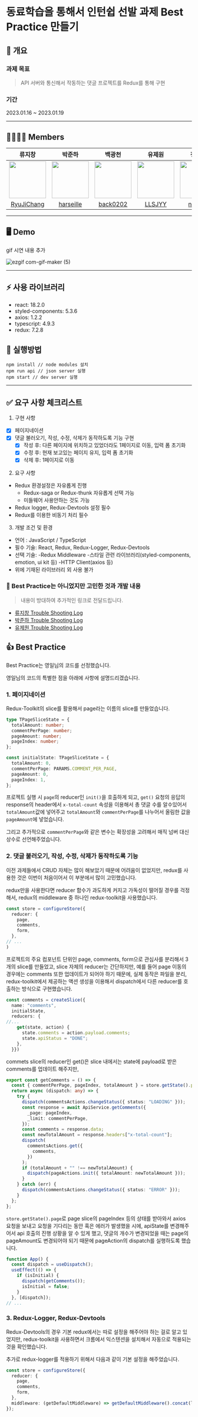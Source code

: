 # 동료학습을 통해서 인턴쉽 선발 과제 Best Practice 만들기

## 📕 개요

### 과제 목표

> API 서버와 통신해서 작동하는 댓글 프로젝트를 Redux를 통해 구현

### 기간

2023.01.16 ~ 2023.01.19

---

## 👨‍👩‍👧‍👦 Members

|                                              류지창                                              |                                             박준하                                              |                                             백광천                                              |                                             유제원                                              |                                             정세연                                              |                                             조영일                                              |
| :----------------------------------------------------------------------------------------------: | :---------------------------------------------------------------------------------------------: | :---------------------------------------------------------------------------------------------: | :---------------------------------------------------------------------------------------------: | :---------------------------------------------------------------------------------------------: | :---------------------------------------------------------------------------------------------: |
| <img src="https://avatars.githubusercontent.com/u/104156381?s=70&v=4" width="100" height="100"/> | <img src="https://avatars.githubusercontent.com/u/85827017?s=70&v=4" width="100" height="100"/> | <img src="https://avatars.githubusercontent.com/u/82658528?s=70&v=4" width="100" height="100"/> | <img src="https://avatars.githubusercontent.com/u/96014828?s=70&v=4" width="100" height="100"/> | <img src="https://avatars.githubusercontent.com/u/79056677?s=70&v=4" width="100" height="100"/> | <img src="https://avatars.githubusercontent.com/u/86599495?s=70&v=4" width="100" height="100"/> |
|                           [RyuJiChang](https://github.com/RyuJiChang)                            |                            [harseille](https://github.com/harseille)                            |                             [back0202](https://github.com/back0202)                             |                               [LLSJYY](https://github.com/LLSJYY)                               |                               [n0eyes](https://github.com/n0eyes)                               |                            [young1the](https://github.com/young1the)                            |

---

## 🖥 Demo

gif 시연 내용 추가

![ezgif com-gif-maker (5)](https://user-images.githubusercontent.com/104156381/213342062-ce57dd50-c3b8-42aa-87fc-619c04595792.gif)

---

## ⚡️ 사용 라이브러리

- react: 18.2.0
- styled-components: 5.3.6
- axios: 1.2.2
- typescript: 4.9.3
- redux: 7.2.8

## 🤔 실행방법

```
npm install // node modules 설치
npm run api // json server 실행
npm start // dev server 실행
```

---

## ✅ 요구 사항 체크리스트

1. 구현 사항

- [x] 페이지네이션
- [x] 댓글 불러오기, 작성, 수정, 삭제가 동작하도록 기능 구현
  - [x] 작성 후: 다른 페이지에 위치하고 있었더라도 1페이지로 이동, 입력 폼 초기화
  - [x] 수정 후: 현재 보고있는 페이지 유지, 입력 폼 초기화
  - [x] 삭제 후: 1페이지로 이동

2. 요구 사항

- Redux 환경설정은 자유롭게 진행
  - Redux-saga or Redux-thunk 자유롭게 선택 가능
  - 미들웨어 사용안하는 것도 가능
- Redux logger, Redux-Devtools 설정 필수
- Redux를 이용한 비동기 처리 필수

3. 개발 조건 및 환경

- 언어 : JavaScript / TypeScript
- 필수 기술: React, Redux, Redux-Logger, Redux-Devtools
- 선택 기술:
    -Redux Middleware
    -스타일 관련 라이브러리(styled-components, emotion, ui kit 등)
    -HTTP Client(axios 등)
- 위에 기재된 라이브러리 외 사용 불가

### 🥲 Best Practice는 아니었지만 고민한 것과 개발 내용

> 내용이 방대하여 추가적인 링크로 전달드립니다.

- [류지창 Trouble Shooting Log](https://www.notion.so/joonhabaak/dbde9475018940208df552e974d54574)
- [박준하 Trouble Shooting Log](https://www.notion.so/joonhabaak/8a1e02323da44751835746e26587f736)
- [유제원 Trouble Shooting Log](https://www.notion.so/joonhabaak/94be49e1297e46ed91f0581e52739a65)

## 👍 Best Practice

Best Practice는 영일님의 코드를 선정했습니다.

영일님의 코드의 특별한 점을 아래에 사항에 설명드리겠습니다.

### 1. 페이지네이션

Redux-Toolkit의 slice를 활용해서 page라는 이름의 slice를 만들었습니다.

```ts
type TPageSliceState = {
  totalAmount: number;
  commentPerPage: number;
  pageAmount: number;
  pageIndex: number;
};

const initialState: TPageSliceState = {
  totalAmount: 0,
  commentPerPage: PARAMS.COMMENT_PER_PAGE,
  pageAmount: 0,
  pageIndex: 1,
};
```

프로젝트 실행 시 `page`의 reducer인 `init()`을 호출하게 되고, `get()` 요청의 응답의 response의 header에서 `x-total-count` 속성을 이용해서 총 댓글 수를 알수있어서 `totalAmount`값에 넣어주고 `totalAmount`와 `commentPerPage`를 나누어서 올림한 값을 `pageAmount`에 넣었습니다.

그리고 추가적으로 `commentPerPage`와 같은 변수는 확장성을 고려해서 매직 넘버 대신 상수로 선언해주었습니다.

### 2. 댓글 불러오기, 작성, 수정, 삭제가 동작하도록 기능

이전 과제들에서 CRUD 자체는 많이 해보았기 때문에 어려움이 없었지만, redux를 사용한 것은 이번이 처음이어서 이 부분에서 많이 고민했습니다.

redux만을 사용한다면 reducer 함수가 과도하게 커지고 가독성이 떨어질 경우를 걱정해서, redux의 middleware 중 하나인 redux-toolkit을 사용했습니다.

```ts
const store = configureStore({
  reducer: {
    page,
    comments,
    form,
  },
// ...
)
```

프로젝트의 주요 컴포넌트 단위인 page, comments, form으로 관심사를 분리해서 3개의 slice를 만들었고, slice 자체의 reducer는 간단하지만, 예를 들어 page 이동의 경우에는 comments 또한 업데이트가 되어야 하기 때문에, 실제 동작은 파일을 분리, redux-toolkit에서 제공하는 액션 생성을 이용해서 dispatch에서 다른 reducer를 호출하는 방식으로 구현했습니다.

```ts
const comments = createSlice({
  name: "comments",
  initialState,
  reducers: {
//...
    get(state, action) {
      state.comments = action.payload.comments;
      state.apiStatus = "DONE";
    },
  }})
```
commets slice의 reducer인 get()은 slice 내에서는 state에 payload로 받은 comments를 업데이트 해주지만,

```ts
export const getComments = () => {
  const { commentPerPage, pageIndex, totalAmount } = store.getState().page;
  return async (dispatch: any) => {
    try {
      dispatch(commentsActions.changeStatus({ status: "LOADING" }));
      const response = await ApiService.getComments({
        _page: pageIndex,
        _limit: commentPerPage,
      });
      const comments = response.data;
      const newTotalAmount = response.headers["x-total-count"];
      dispatch(
        commentsActions.get({
          comments,
        })
      );
      if (totalAmount + "" !== newTotalAmount) {
        dispatch(pageActions.init({ totalAmount: newTotalAmount }));
      }
    } catch (err) {
      dispatch(commentsActions.changeStatus({ status: "ERROR" }));
    }
  };
};
```
`store.getState().page`로 page slice의 pageIndex 등의 상태를 받아와서 axios 요청을 보내고 요청을 기다리는 동안 혹은 에러가 발생했을 시에, apiState를 변경해주어서 api 호출의 진행 상황을 알 수 있게 했고, 댓글의 개수가 변경되었을 때는 page의 pageAmount도 변경되어야 되기 때문에 pageAction의 dispatch를 실행하도록 했습니다.

```ts
function App() {
  const dispatch = useDispatch();
  useEffect(() => {
    if (isInitial) {
      dispatch(getComments());
      isInitial = false;
    }
  }, [dispatch]);
// ...
```

### 3. Redux-Logger, Redux-Devtools

Redux-Devtools의 경우 기본 redux에서는 따로 설정을 해주어야 하는 걸로 알고 있었지만, redux-toolkit을 사용하면서 크롬에서 익스텐션을 설치해서 자동으로 적용되는 것을 확인했습니다.

추가로 redux-logger를 적용하기 위해서 다음과 같이 기본 설정을 해주었습니다.

```ts
const store = configureStore({
  reducer: {
    page,
    comments,
    form,
  },
  middleware: (getDefaultMiddleware) => getDefaultMiddleware().concat(logger),
});
```

